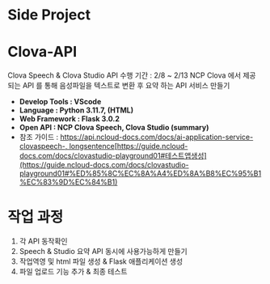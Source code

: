 # Side Project
# Clova-API
Clova Speech &amp; Clova Studio API
수행 기간 : 2/8 ~ 2/13
NCP Clova 에서 제공되는 API 를 통해 음성파일을 텍스트로 변환 후 요약 하는 API 서비스 만들기

- **Develop Tools : VScode**
- **Language : Python 3.11.7, (HTML)**
- **Web Framework : Flask 3.0.2**
- **Open API : NCP Clova Speech, Clova Studio (summary)**
- 참조 가이드 : [https://api.ncloud-docs.com/docs/ai-application-service-clovaspeech-, longsentence](https://api.ncloud-docs.com/docs/ai-application-service-clovaspeech-longsentence)[https://guide.ncloud-docs.com/docs/clovastudio-playground01#테스트앱생성](https://guide.ncloud-docs.com/docs/clovastudio-playground01#%ED%85%8C%EC%8A%A4%ED%8A%B8%EC%95%B1%EC%83%9D%EC%84%B1)

# 작업 과정
1. 각 API 동작확인
2. Speech & Studio 요약 API 동시에 사용가능하게 만들기
3. 작업역영 및 html 파일 생성 & Flask 애플리케이션 생성
4. 파일 업로드 기능 추가 & 최종 테스트
